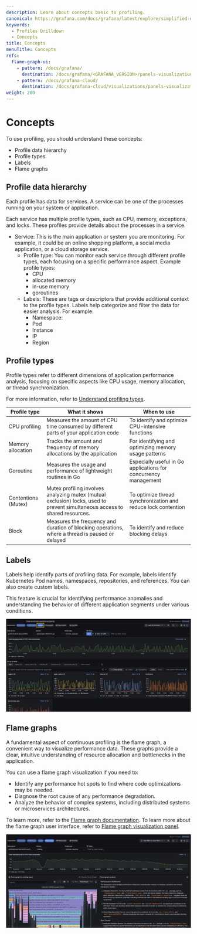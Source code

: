 ```yaml
---
description: Learn about concepts basic to profiling.
canonical: https://grafana.com/docs/grafana/latest/explore/simplified-exploration/profiles/concepts/
keywords:
  - Profiles Drilldown
  - Concepts
title: Concepts
menuTitle: Concepts
refs:
  flame-graph-ui:
    - pattern: /docs/grafana/
      destination: /docs/grafana/<GRAFANA_VERSION>/panels-visualizations/visualizations/flame-graph/
    - pattern: /docs/grafana-cloud/
      destination: /docs/grafana-cloud/visualizations/panels-visualizations/visualizations/flame-graph/
weight: 200
---
```


# Concepts

To use profiling, you should understand these concepts:

- Profile data hierarchy
- Profile types
- Labels
- Flame graphs

## Profile data hierarchy

Each profile has data for services. A service can be one of the processes running on your system or application.

Each service has multiple profile types, such as CPU, memory, exceptions, and locks. These profiles provide details about the processes in a service.

- Service: This is the main application or system you are monitoring. For example, it could be an online shopping platform, a social media application, or a cloud storage service.
  - Profile type: You can monitor each service through different profile types, each focusing on a specific performance aspect. Example profile types:
    - CPU
    - allocated memory
    - in-use memory
    - goroutines
  - Labels: These are tags or descriptors that provide additional context to the profile types. Labels help categorize and filter the data for easier analysis. For example:
    - Namespace:
    - Pod
    - Instance
    - IP
    - Region

## Profile types

Profile types refer to different dimensions of application performance analysis, focusing on specific aspects like CPU usage, memory allocation, or thread synchronization.

For more information, refer to [Understand profiling types](https://grafana.com/docs/grafana-cloud/monitor-applications/profiles/introduction/profiling-types/).

<!-- vale Grafana.Spelling = NO -->

| Profile type        | What it shows                                                                                                               | When to use                                                     |
| ------------------- | --------------------------------------------------------------------------------------------------------------------------- | --------------------------------------------------------------- |
| CPU profiling       | Measures the amount of CPU time consumed by different parts of your application code                                        | To identify and optimize CPU-intensive functions                |
| Memory allocation   | Tracks the amount and frequency of memory allocations by the application                                                    | For identifying and optimizing memory usage patterns            |
| Goroutine           | Measures the usage and performance of lightweight routines in Go                                                            | Especially useful in Go applications for concurrency management |
| Contentions (Mutex) | Mutex profiling involves analyzing mutex (mutual exclusion) locks, used to prevent simultaneous access to shared resources. | To optimize thread synchronization and reduce lock contention   |
| Block               | Measures the frequency and duration of blocking operations, where a thread is paused or delayed                             | To identify and reduce blocking delays                          |

<!-- vale Grafana.Spelling = NO -->

## Labels

Labels help identify parts of profiling data. For example, labels identify Kubernetes Pod names, namespaces, repositories, and references. You can also create custom labels.

This feature is crucial for identifying performance anomalies and understanding the behavior of different application segments under various conditions.

![Labels view in Profiles Drilldown](../images/explore-profiles-labels.png)

## Flame graphs

A fundamental aspect of continuous profiling is the flame graph, a convenient way to visualize performance data. These graphs provide a clear, intuitive understanding of resource allocation and bottlenecks in the application.

You can use a flame graph visualization if you need to:

- Identify any performance hot spots to find where code optimizations may be needed.
- Diagnose the root cause of any performance degradation.
- Analyze the behavior of complex systems, including distributed systems or microservices architectures.

To learn more, refer to the [Flame graph documentation](https://grafana.com/docs/grafana-cloud/monitor-applications/profiles/flamegraphs/).
To learn more about the flame graph user interface, refer to [Flame graph visualization panel](ref:flame-graph-ui).

![An example flame graph with an explanation generated by Flame graph AI](../images/explore-profiles-flamegraph-2.png)
